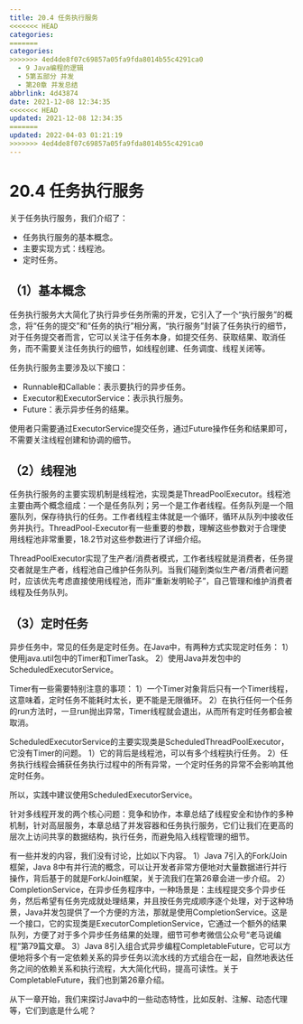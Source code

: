 ```yaml
---
title: 20.4 任务执行服务
<<<<<<< HEAD
categories:
=======
categories: 
>>>>>>> 4ed4de8f07c69857a05fa9fda8014b55c4291ca0
  - 9 Java编程的逻辑
  - 5第五部分 并发
  - 第20章 并发总结
abbrlink: 4d43874
date: 2021-12-08 12:34:35
<<<<<<< HEAD
updated: 2021-12-08 12:34:35
=======
updated: 2022-04-03 01:21:19
>>>>>>> 4ed4de8f07c69857a05fa9fda8014b55c4291ca0
---
```

# 20.4 任务执行服务
关于任务执行服务，我们介绍了：
- 任务执行服务的基本概念。
- 主要实现方式：线程池。
- 定时任务。

## （1）基本概念
任务执行服务大大简化了执行异步任务所需的开发，它引入了一个“执行服务”的概念，将“任务的提交”和“任务的执行”相分离，“执行服务”封装了任务执行的细节，对于任务提交者而言，它可以关注于任务本身，如提交任务、获取结果、取消任务，而不需要关注任务执行的细节，如线程创建、任务调度、线程关闭等。

任务执行服务主要涉及以下接口：
- Runnable和Callable：表示要执行的异步任务。
- Executor和ExecutorService：表示执行服务。
- Future：表示异步任务的结果。

使用者只需要通过ExecutorService提交任务，通过Future操作任务和结果即可，不需要关注线程创建和协调的细节。

## （2）线程池
任务执行服务的主要实现机制是线程池，实现类是ThreadPoolExecutor。线程池主要由两个概念组成：一个是任务队列；另一个是工作者线程。任务队列是一个阻塞队列，保存待执行的任务。工作者线程主体就是一个循环，循环从队列中接收任务并执行。ThreadPool-Executor有一些重要的参数，理解这些参数对于合理使用线程池非常重要，18.2节对这些参数进行了详细介绍。

ThreadPoolExecutor实现了生产者/消费者模式，工作者线程就是消费者，任务提交者就是生产者，线程池自己维护任务队列。当我们碰到类似生产者/消费者问题时，应该优先考虑直接使用线程池，而非“重新发明轮子”，自己管理和维护消费者线程及任务队列。

## （3）定时任务
异步任务中，常见的任务是定时任务。在Java中，有两种方式实现定时任务：
1）使用java.util包中的Timer和TimerTask。
2）使用Java并发包中的ScheduledExecutorService。

Timer有一些需要特别注意的事项：
1）一个Timer对象背后只有一个Timer线程，这意味着，定时任务不能耗时太长，更不能是无限循环。
2）在执行任何一个任务的run方法时，一旦run抛出异常，Timer线程就会退出，从而所有定时任务都会被取消。

ScheduledExecutorService的主要实现类是ScheduledThreadPoolExecutor，它没有Timer的问题。
1）它的背后是线程池，可以有多个线程执行任务。
2）任务执行线程会捕获任务执行过程中的所有异常，一个定时任务的异常不会影响其他定时任务。

所以，实践中建议使用ScheduledExecutorService。

针对多线程开发的两个核心问题：竞争和协作，本章总结了线程安全和协作的多种机制，针对高层服务，本章总结了并发容器和任务执行服务，它们让我们在更高的层次上访问共享的数据结构，执行任务，而避免陷入线程管理的细节。

有一些并发的内容，我们没有讨论，比如以下内容。
1）Java 7引入的Fork/Join框架，Java 8中有并行流的概念，可以让开发者非常方便地对大量数据进行并行操作，背后基于的就是Fork/Join框架，关于流我们在第26章会进一步介绍。
2）CompletionService，在异步任务程序中，一种场景是：主线程提交多个异步任务，然后希望有任务完成就处理结果，并且按任务完成顺序逐个处理，对于这种场景，Java并发包提供了一个方便的方法，那就是使用CompletionService。这是一个接口，它的实现类是ExecutorCompletionService，它通过一个额外的结果队列，方便了对于多个异步任务结果的处理，细节可参考微信公众号“老马说编程”第79篇文章。
3）Java 8引入组合式异步编程CompletableFuture，它可以方便地将多个有一定依赖关系的异步任务以流水线的方式组合在一起，自然地表达任务之间的依赖关系和执行流程，大大简化代码，提高可读性。关于CompletableFuture，我们也到第26章介绍。

从下一章开始，我们来探讨Java中的一些动态特性，比如反射、注解、动态代理等，它们到底是什么呢？
